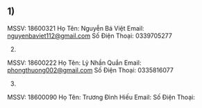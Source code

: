 ## 1)
 MSSV: 18600321
Họ Tên: Nguyễn Bá Việt
Email: nguyenbaviet112@gmail.com
Số Điện Thoại: 0339705277

2)
MSSV: 18600222
Họ Tên: Lỷ Nhần Quắn
Email: phongthuong002@gmail.com
Số Điện Thoại: 0335816077

3)
MSSV: 18600090
Họ Tên: Trương Đình Hiếu
Email: 
Số Điện Thoại: 
